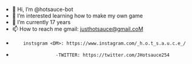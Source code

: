 - 👋 Hi, I’m @hotsauce-bot
- 👀 I’m interested learning how to make my own game 
- 🌱 I’m currently 17 years
- 📫 How to reach me gmail: justhotsauce@gmail.coM
-         instsgram <DM>: https://www.instagram.com/_h.o.t_s.a.u.c.e_/
-                     -TWITTER: https://twitter.com/JHotsauce254
                      


<!---
hotsauce-bot/hotsauce-bot is a ✨ special ✨ repository because its `README.md` (this file) appears on your GitHub profile.
You can click the Preview link to take a look at your changes.
--->
